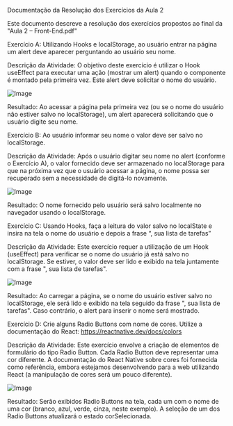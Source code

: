 Documentação da Resolução dos Exercícios da Aula 2

Este documento descreve a resolução dos exercícios propostos ao final da "Aula 2 – Front-End.pdf"

Exercício A: Utilizando Hooks e localStorage, ao usuário entrar na página um alert deve aparecer perguntando ao usuário seu nome.

Descrição da Atividade: O objetivo deste exercício é utilizar o Hook useEffect para executar uma ação (mostrar um alert) quando o componente é montado pela primeira vez. Este alert deve solicitar o nome do usuário.

![Image](https://github.com/user-attachments/assets/62d2467b-2cdf-4a54-8159-511cb3989c0f)


Resultado: Ao acessar a página pela primeira vez (ou se o nome do usuário não estiver salvo no localStorage), um alert aparecerá solicitando que o usuário digite seu nome.

Exercício B: Ao usuário informar seu nome o valor deve ser salvo no localStorage.

Descrição da Atividade: Após o usuário digitar seu nome no alert (conforme o Exercício A), o valor fornecido deve ser armazenado no localStorage para que na próxima vez que o usuário acessar a página, o nome possa ser recuperado sem a necessidade de digitá-lo novamente.

![Image](https://github.com/user-attachments/assets/caec4f61-882f-4003-a529-ac0ccc661449)


Resultado: O nome fornecido pelo usuário será salvo localmente no navegador usando o localStorage.

Exercício C: Usando Hooks, faça a leitura do valor salvo no localState e insira na tela o nome do usuário e depois a frase “, sua lista de tarefas”

Descrição da Atividade: Este exercício requer a utilização de um Hook (useEffect) para verificar se o nome do usuário já está salvo no localStorage. Se estiver, o valor deve ser lido e exibido na tela juntamente com a frase ", sua lista de tarefas".

![Image](https://github.com/user-attachments/assets/e0414eed-b9c1-48dc-a850-6669b462b16f)

Resultado: Ao carregar a página, se o nome do usuário estiver salvo no localStorage, ele será lido e exibido na tela seguido da frase ", sua lista de tarefas". Caso contrário, o alert para inserir o nome será mostrado.

Exercício D: Crie alguns Radio Buttons com nome de cores. Utilize a documentação do React: https://reactnative.dev/docs/colors

Descrição da Atividade: Este exercício envolve a criação de elementos de formulário do tipo Radio Button. Cada Radio Button deve representar uma cor diferente. A documentação do React Native sobre cores foi fornecida como referência, embora estejamos desenvolvendo para a web utilizando React (a manipulação de cores será um pouco diferente).

![Image](https://github.com/user-attachments/assets/3c0d266f-c3d9-4071-8739-818a4bbdb939)


Resultado: Serão exibidos Radio Buttons na tela, cada um com o nome de uma cor (branco, azul, verde, cinza, neste exemplo). A seleção de um dos Radio Buttons atualizará o estado corSelecionada.
